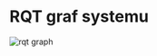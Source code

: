 # RQT graf systemu 
![rqt graph](https://github.com/pw-eiti-anro-21l/klimuk_stankevich/edit/sstankev_lab1/rqt_graph.jpg)
